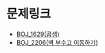 # 문제링크
- [BOJ_1629(곱셈)](https://www.acmicpc.net/problem/1629)
- [BOJ_2206(벽 부수고 이동하기)](https://www.acmicpc.net/problem/2206)